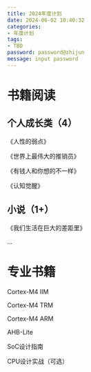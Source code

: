 ```yaml
---
title: 2024年度计划
date: 2024-06-02 10:40:32
categories:
- 年度计划
tags:
- TBD
password: password@zhijun
message: input password
---
```


# 书籍阅读

## 个人成长类（4）

《人性的弱点》

《世界上最伟大的推销员》

《有钱人和你想的不一样》

《认知觉醒》

## 小说（1+）

《我们生活在巨大的差距里》

...

# 专业书籍

Cortex-M4 IIM

Cortex-M4 TRM

Cortex-M4 ARM

AHB-Lite

SoC设计指南

CPU设计实战（可选）
